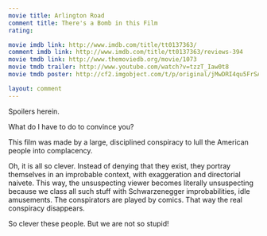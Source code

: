 ```yaml
---
movie title: Arlington Road
comment title: There's a Bomb in this Film
rating: 

movie imdb link: http://www.imdb.com/title/tt0137363/
comment imdb link: http://www.imdb.com/title/tt0137363/reviews-394
movie tmdb link: http://www.themoviedb.org/movie/1073
movie tmdb trailer: http://www.youtube.com/watch?v=tzzT_Iaw0t8
movie tmdb poster: http://cf2.imgobject.com/t/p/original/jMwDRI4qu5FrSAzf7BfNveuRVf9.jpg

layout: comment
---
```


Spoilers herein.

What do I have to do to convince you?

This film was made by a large, disciplined conspiracy to lull the American people into complacency.

Oh, it is all so clever. Instead of denying that they exist, they portray themselves in an improbable context, with exaggeration and directorial naivete. This way, the unsuspecting viewer becomes literally unsuspecting because we class all such stuff with Schwarzenegger improbabilities, idle amusements. The conspirators are played by comics. That way the real conspiracy disappears.

So clever these people. But we are not so stupid!